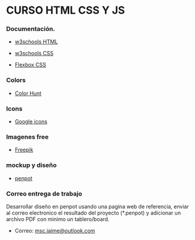 # CURSO HTML CSS Y JS


### Documentación.

- [w3schools HTML](https://www.w3schools.com/html/default.asp)
- [w3schools CSS](https://www.w3schools.com/css/default.asp)

- [Flexbox CSS](https://www.aluracursos.com/blog/flexbox-css-guia-completo-elementos-y-ejemplos)

### Colors

- [Color Hunt](https://colorhunt.co/)

### Icons

- [Google icons](https://fonts.google.com/icons)

### Imagenes free

- [Freepik](https://www.freepik.es/)

### mockup y diseño

- [penpot](https://penpot.app/)


### Correo entrega de trabajo

Desarrollar diseño en penpot usando una pagina web de referencia, enviar al correo electronico el resultado del proyecto (*.penpot) y adicionar un archivo PDF con minimo un tablero/board.

- Correo: [msc.jaime@outlook.com](msc.jaime@outlook.com)
